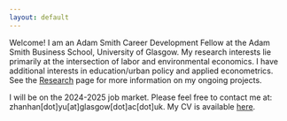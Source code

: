 ```yaml
---
layout: default
---
```


<!-- Text can be **bold**, _italic_, or ~~strikethrough~~. -->

<!-- # Header 1 -->

<!-- ## Header 2

> This is a blockquote following a header.
>
> When something is important enough, you do it even if the odds are not in your favor. -->

Welcome! I am an Adam Smith Career Development Fellow at the Adam Smith Business School, University of Glasgow. My research interests lie primarily at the intersection of labor and environmental economics. I have additional interests in education/urban policy and applied econometrics. See the [Research](./research) page for more information on my ongoing projects.


I will be on the 2024-2025 job market. Please feel free to contact me at: zhanhan[dot]yu[at]glasgow[dot]ac[dot]uk. My CV is available [here](https://yuzhanhan.github.io/Research-Git/CV_ZhanhanYu.pdf).
